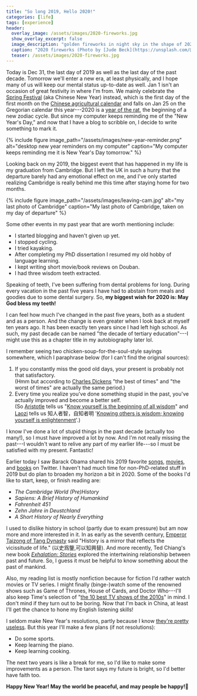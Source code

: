 ```yaml
---
title: "So long 2019, Hello 2020!"
categories: [life]
tags: [experience]
header:
  overlay_image: /assets/images/2020-fireworks.jpg
  show_overlay_excerpt: false
  image_description: "golden fireworks in night sky in the shape of 2020"
  caption: "2020 fireworks (Photo by [Jude Beck](https://unsplash.com/@judebeck?utm_source=unsplash&utm_medium=referral&utm_content=creditCopyText) on [Unsplash](https://unsplash.com/s/photos/2020?utm_source=unsplash&utm_medium=referral&utm_content=creditCopyText))"
  teaser: /assets/images/2020-fireworks.jpg
---
```


Today is Dec 31, the last day of 2019 as well as the last day of the past decade. Tomorrow we'll enter a new era, at least physically, and I hope many of us will keep our mental status up-to-date as well. Jan 1 isn't an occasion of great festivity in where I'm from. We mainly celebrate the [Spring Festival](https://en.wikipedia.org/wiki/Chinese_New_Year) (aka Chinese New Year) instead, which is the first day of the first month on the [Chinese agricultural calendar](https://en.wikipedia.org/wiki/Chinese_calendar) and falls on Jan 25 on the Gregorian calendar this year---2020 is a [year of the rat](https://en.wikipedia.org/wiki/Rat_(zodiac)), the beginning of a new zodiac cycle. But since my computer keeps reminding me of the "New Year's Day," and now that I have a blog to scribble on, I decide to write something to mark it.

{% include figure image_path="/assets/images/new-year-reminder.png" alt="desktop new year reminders on my computer" caption="My computer keeps reminding me it is New Year's Day tomorrow." %}

Looking back on my 2019, the biggest event that has happened in my life is my graduation from Cambridge. But I left the UK in such a hurry that the departure barely had any emotional effect on me, and I've only started realizing Cambridge is really behind me this time after staying home for two months.

{% include figure image_path="/assets/images/leaving-cam.jpg" alt="my last photo of Cambridge" caption="My last photo of Cambridge, taken on my day of departure" %}

Some other events in my past year that are worth mentioning include:
- I started blogging and haven't given up yet.
- I stopped cycling.
- I tried kayaking.
- After completing my PhD dissertation I resumed my old hobby of language learning.
- I kept writing short movie/book reviews on Douban.
- I had three wisdom teeth extracted.

Speaking of teeth, I've been suffering from dental problems for long. During every vacation in the past five years I have had to abstain from meals and goodies due to some dental surgery. So, **my biggest wish for 2020 is: May God bless my teeth!**

I can feel how much I've changed in the past five years, both as a student and as a person. And the change is even greater when I look back at myself ten years ago. It has been exactly ten years since I had left high school. As such, my past decade can be named "the decade of tertiary education"---I might use this as a chapter title in my autobiography later lol.

I remember seeing two chicken-soup-for-the-soul-style sayings somewhere, which I paraphrase below (for I can't find the original sources):
1. If you constantly miss the good old days, your present is probably not that satisfactory. <br> (Hmm but according to [Charles Dickens](https://en.wikiquote.org/wiki/A_Tale_of_Two_Cities) "the best of times" and "the worst of times" are actually the same period.)
2. Every time you realize you've done something stupid in the past, you've actually improved and become a better self. <br> (So [Aristotle](https://en.wikipedia.org/wiki/Aristotle) tells us "[Know yourself is the beginning of all wisdom](https://www.emiprotechnologies.com/blog/personnel-hacks-64/post/knowing-yourself-is-the-beginning-of-all-wisdom-363)" and [Laozi](https://en.wikipedia.org/wiki/Laozi) tells us <span class="hanyu">知人者智，自知者明</span> '[Knowing others is wisdom; knowing yourself is enlightenment](https://knowurtrueself.com/knowing-others-is-wisdom-knowing-yourself-is-enlightenment/)'.)


I know I've done a lot of stupid things in the past decade (actually too many!), so I must have improved a lot by now. And I'm not really missing the past---I wouldn't want to relive any part of my earlier life---so I must be satisfied with my present. Fantastic!

Earlier today I saw Barack Obama shared his 2019 favorite [songs](https://twitter.com/BarackObama/status/1211694118767738886?s=20), [movies](https://twitter.com/BarackObama/status/1211331851358494720?s=20), and [books](https://twitter.com/BarackObama/status/1211033245812441091?s=20) on Twitter. I haven't had much time for non-PhD-related stuff in 2019 but do plan to broaden my horizon a bit in 2020. Some of the books I'd like to start, keep, or finish reading are:
- _The Cambridge World (Pre)History_
- _Sapiens: A Brief History of Humankind_
- _Fahrenheit 451_
- _Zehn Jahre in Deustchland_
- _A Short History of Nearly Everything_

I used to dislike history in school (partly due to exam pressure) but am now more and more interested in it. In as early as the seventh century, [Emperor Taizong of Tang Dynasty](https://en.wikipedia.org/wiki/Emperor_Taizong_of_Tang) said "History is a mirror that reflects the vicissitude of life." (<span class="hanyu">以史爲鑒,可以知興替</span>). And more recently, Ted Chiang's new book [_Exhalation: Stories_](https://en.wikipedia.org/wiki/Exhalation:_Stories) explored the intertwining relationship between past and future. So, I guess it must be helpful to know something about the past of mankind.

Also, my reading list is mostly nonfiction because for fiction I'd rather watch movies or TV series. I might finally (binge-)watch some of the renowned shows such as Game of Thrones, House of Cards, and Doctor Who---I'll also keep Time's selection of "[the 10 best TV shows of the 2010s](https://time.com/5722419/best-tv-shows-2010s-decade/)" in mind. I don't mind if they turn out to be boring. Now that I'm back in China, at least I'll get the chance to hone my English listening skills!

I seldom make New Year's resolutions, partly because I know [they're pretty useless](https://www.theodysseyonline.com/why-new-years-resolutions-are-useless). But this year I'll make a few plans (if not resolutions):
- Do some sports.
- Keep learning the piano.
- Keep learning cooking.

The next two years is like a break for me, so I'd like to make some improvements as a person. The tarot says my future is bright, so I'd better have faith too.

**Happy New Year! May the world be peaceful, and may people be happy!**🙏
